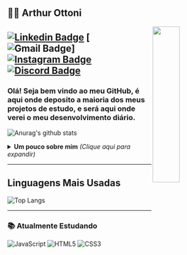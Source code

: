## :man_technologist: Arthur Ottoni

<a href="https://gifer.com/en/Dtf">
  <img align="right" src="https://media0.giphy.com/media/LOnt6uqjD9OexmQJRB/giphy.gif" width=35% height=30% margin-top= 2rem />
</a>

[![Linkedin Badge](https://img.shields.io/badge/-Arthur.Ottoni-blue?style=flat-square&logo=Linkedin&logoColor=white&link=https://www.linkedin.com/in/arthur-cabral-2730731a4/)](https://www.linkedin.com/in/arthur-cabral-2730731a4/)
[![Gmail Badge](https://img.shields.io/badge/-Contato.Gmail-c14438?style=flat-square&logo=Gmail&logoColor=white&link=mailto:ah.cbrl1@gmail.com)]
[![Instagram Badge](https://img.shields.io/badge/-ottoni.arthur-a43b9d?style=flat-square&logo=Instagram&logoColor=white&link=https://www.instagram.com/arthur.cabrl/)](https://www.instagram.com/ottoni_arthur/)
[![Discord Badge](https://img.shields.io/badge/-ArthurHydr-7289da?style=flat-square&logo=Discord&logoColor=white&link=https://www.instagram.com/arthur.cabrl/)](https://discordapp.com/users/677322869298167847/)
---

### Olá! Seja bem vindo ao meu GitHub, é aqui onde deposito a maioria dos meus projetos de estudo, e será aqui onde verei o meu desenvolvimento diário.

![Anurag's github stats](https://github-readme-stats.vercel.app/api?username=ArthurHydr&show_icons=true&theme=tokyonight)
<details>
<summary> <b> Um pouco sobre mim</b> <i>(Clique aqui para expandir)</i> </summary>

---

### 📖 Sobre mim
Meu nome é Arthur Ottoni Ribeiro, tenho 17 anos e sou estudante de "Segurança ofensiva" desde 2017. Atualmente estudo criação de aplicações web, utilizando as tecnologias: ReactJs, NodeJs, Javascript, Typescript. Também faço a parte do Back-end utilizando: Python, ruby, c, c++, c#.
</details>

---

## Linguagens Mais Usadas

<p align="center">
    
  ![Top Langs](https://github-readme-stats.vercel.app/api/top-langs/?username=ArthurHydr&layout=compact&theme=tokyonight)

</p>

---


### 📚 Atualmente Estudando 
![JavaScript](https://img.shields.io/badge/-JavaScript-F7B93E?style=flat-square&logo=javascript&logoColor=fff)
![HTML5](https://img.shields.io/badge/-HTML5-E34F26?style=flat-square&logo=html5&logoColor=white)
![CSS3](https://img.shields.io/badge/-CSS3-549FDE?style=flat-square&logo=css3&logoColor=white)

